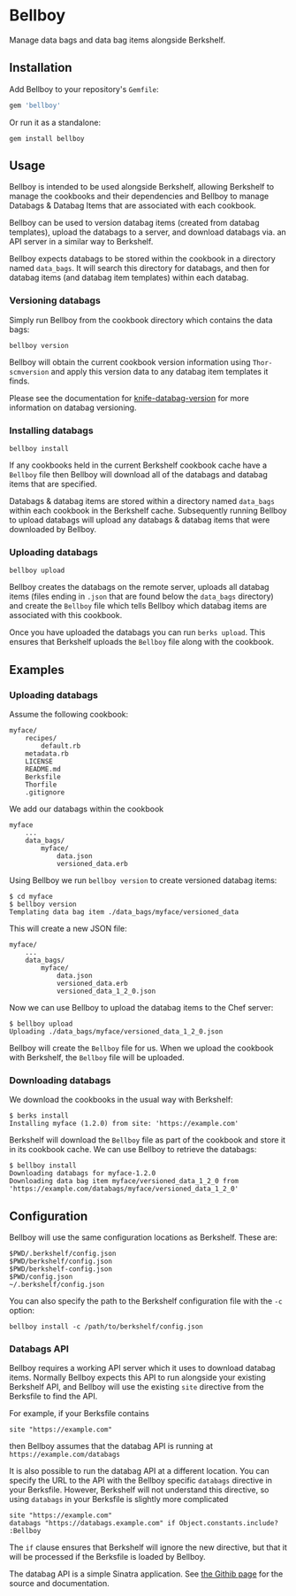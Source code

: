 Bellboy
======
Manage data bags and data bag items alongside Berkshelf.

Installation
------------
Add Bellboy to your repository's `Gemfile`:

```ruby
gem 'bellboy'
```

Or run it as a standalone:

    gem install bellboy

Usage
-----
Bellboy is intended to be used alongside Berkshelf, allowing Berkshelf to manage the cookbooks and their dependencies and Bellboy to manage Databags & Databag Items that are associated with each cookbook.

Bellboy can be used to version databag items (created from databag templates), upload the databags to a server, and download databags via. an API server in a similar way to Berkshelf.

Bellboy expects databags to be stored within the cookbook in a directory named `data_bags`. It will search this directory for databags, and then for databag items (and databag item templates) within each databag.

### Versioning databags

Simply run Bellboy from the cookbook directory which contains the data bags:

    bellboy version

Bellboy will obtain the current cookbook version information using `Thor-scmversion` and apply this version data to any databag item templates it finds.

Please see the documentation for [knife-databag-version](https://rubygems.org/gems/knife-data-bag-version) for more information on databag versioning.

### Installing databags

    bellboy install

If any cookbooks held in the current Berkshelf cookbook cache have a `Bellboy` file then Bellboy will download all of the databags and databag items that are specified.

Databags & databag items are stored within a directory named `data_bags` within each cookbook in the Berkshelf cache. Subsequently running Bellboy to upload databags will upload any databags & databag items that were downloaded by Bellboy.

### Uploading databags

    bellboy upload

Bellboy creates the databags on the remote server, uploads all databag items (files ending in `.json` that are found below the `data_bags` directory) and create the `Bellboy` file which tells Bellboy which databag items are associated with this cookbook.

Once you have uploaded the databags you can run `berks upload`. This ensures that Berkshelf uploads the `Bellboy` file along with the cookbook.

Examples
--------
### Uploading databags

Assume the following cookbook:

    myface/
	    recipes/
			default.rb
		metadata.rb
		LICENSE
		README.md
		Berksfile
		Thorfile
		.gitignore

We add our databags within the cookbook

	myface
		...
		data_bags/
			myface/
				data.json
				versioned_data.erb

Using Bellboy we run `bellboy version` to create versioned databag items:

	$ cd myface
	$ bellboy version
	Templating data bag item ./data_bags/myface/versioned_data

This will create a new JSON file:

	myface/
		...
		data_bags/
			myface/
				data.json
				versioned_data.erb
				versioned_data_1_2_0.json

Now we can use Bellboy to upload the databag items to the Chef server:

	$ bellboy upload
	Uploading ./data_bags/myface/versioned_data_1_2_0.json

Bellboy will create the `Bellboy` file for us. When we upload the cookbook with Berkshelf, the `Bellboy` file will be uploaded.

### Downloading databags

We download the cookbooks in the usual way with Berkshelf:

	$ berks install
	Installing myface (1.2.0) from site: 'https://example.com'

Berkshelf will download the `Bellboy` file as part of the cookbook and store it in its cookbook cache. We can use Bellboy to retrieve the databags:

	$ bellboy install
	Downloading databags for myface-1.2.0
	Downloading data bag item myface/versioned_data_1_2_0 from 'https://example.com/databags/myface/versioned_data_1_2_0'

Configuration
-------------
Bellboy will use the same configuration locations as Berkshelf. These are:

```text
$PWD/.berkshelf/config.json
$PWD/berkshelf/config.json
$PWD/berkshelf-config.json
$PWD/config.json
~/.berkshelf/config.json
```

You can also specify the path to the Berkshelf configuration file with the ```-c``` option:

    bellboy install -c /path/to/berkshelf/config.json

### Databags API

Bellboy requires a working API server which it uses to download databag items. Normally Bellboy expects this API to run alongside your existing Berkshelf API, and Bellboy will use the existing `site` directive from the Berksfile to find the API.

For example, if your Berksfile contains

    site "https://example.com"

then Bellboy assumes that the databag API is running at `https://example.com/databags`

It is also possible to run the databag API at a different location. You can specify the URL to the API with the Bellboy specific `databags` directive in your Berksfile. However, Berkshelf will not understand this directive, so using `databags` in your Berksfile is slightly more complicated

    site "https://example.com"
    databags "https://databags.example.com" if Object.constants.include? :Bellboy

The `if` clause ensures that Berkshelf will ignore the new directive, but that it will be processed if the Berksfile is loaded by Bellboy.

The databag API is a simple Sinatra application. See [the Githib page](https://github.com/dyninc/databagapi) for the source and documentation.